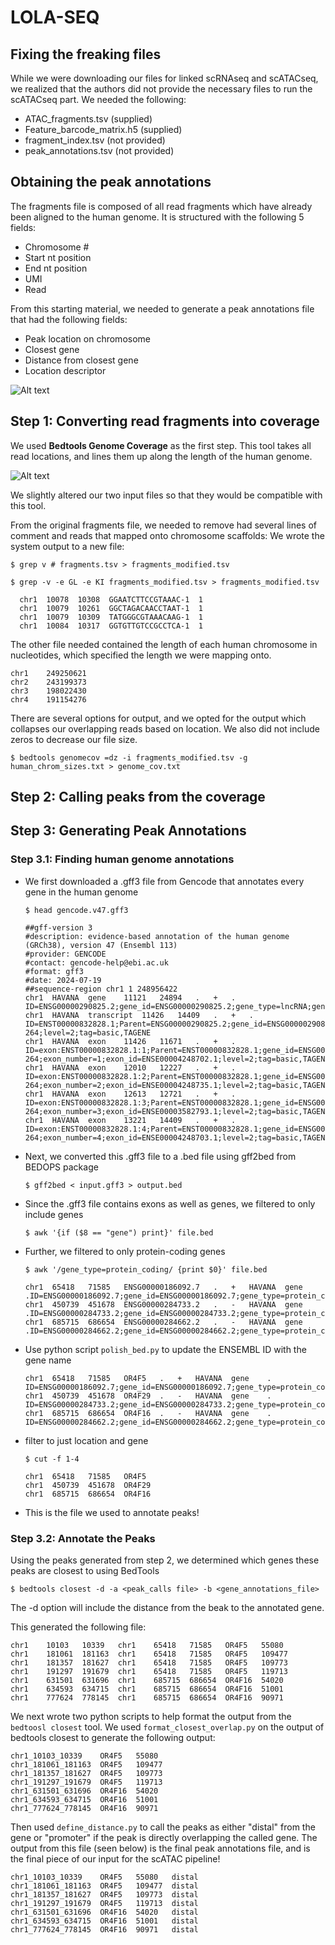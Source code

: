 # LOLA-SEQ
## Fixing the freaking files

While we were downloading our files for linked scRNAseq and scATACseq, we realized that the authors did not provide the necessary files to run the scATACseq part. We needed the following:

- ATAC_fragments.tsv (supplied)
- Feature_barcode_matrix.h5 (supplied)
- fragment_index.tsv (not provided)
- peak_annotations.tsv (not provided)

## Obtaining the peak annotations
The fragments file is composed of all read fragments which have already been aligned to the human genome. It is structured with the following 5 fields:
- Chromosome #
- Start nt position
- End nt position
- UMI
- Read

From this starting material, we needed to generate a peak annotations file that had the following fields:
- Peak location on chromosome
- Closest gene
- Distance from closest gene
- Location descriptor

![Alt text](https://www.basepairtech.com/wp-content/uploads/2022/06/ATAC_USP47.png)

## Step 1: Converting read fragments into coverage
We used __Bedtools Genome Coverage__ as the first step. This tool takes all read locations, and lines them up along the length of the human genome. 

![Alt text](https://bedtools.readthedocs.io/en/latest/_images/genomecov-glyph.png)

We slightly altered our two input files so that they would be compatible with this tool. 

From the original fragments file, we needed to remove had several lines of comment and reads that mapped onto chromosome scaffolds: We wrote the system output to a new file:
```
$ grep v # fragments.tsv > fragments_modified.tsv
```
```
$ grep -v -e GL -e KI fragments_modified.tsv > fragments_modified.tsv
```
```
  chr1  10078  10308  GGAATCTTCCGTAAAC-1  1 
  chr1  10079  10261  GGCTAGACAACCTAAT-1  1 
  chr1  10079  10309  TATGGGCGTAAACAAG-1  1 
  chr1  10084  10317  GGTGTTGTCCGCCTCA-1  1 
```
The other file needed contained the length of each human chromosome in nucleotides, which specified the length we were mapping onto.
```
chr1	249250621
chr2	243199373
chr3	198022430
chr4	191154276
```
There are several options for output, and we opted for the output which collapses our overlapping reads based on location. We also did not include zeros to decrease our file size.
```
$ bedtools genomecov =dz -i fragments_modified.tsv -g human_chrom_sizes.txt > genome_cov.txt
```

## Step 2: Calling peaks from the coverage


## Step 3: Generating Peak Annotations

### Step 3.1: Finding human genome annotations

- We first downloaded a .gff3 file from Gencode that annotates every gene in the human genome
  ```
  $ head gencode.v47.gff3
  ```
  ```
  ##gff-version 3
  #description: evidence-based annotation of the human genome (GRCh38), version 47 (Ensembl 113)
  #provider: GENCODE
  #contact: gencode-help@ebi.ac.uk
  #format: gff3
  #date: 2024-07-19
  ##sequence-region chr1 1 248956422
  chr1	HAVANA	gene	11121	24894	.	+	.	ID=ENSG00000290825.2;gene_id=ENSG00000290825.2;gene_type=lncRNA;gene_name=DDX11L16;level=2;tag=overlaps_pseudogene
  chr1	HAVANA	transcript	11426	14409	.	+	.	ID=ENST00000832828.1;Parent=ENSG00000290825.2;gene_id=ENSG00000290825.2;transcript_id=ENST00000832828.1;gene_type=lncRNA;gene_name=DDX11L16;transcript_type=lncRNA;transcript_name=DDX11L16-264;level=2;tag=basic,TAGENE
  chr1	HAVANA	exon	11426	11671	.	+	.	ID=exon:ENST00000832828.1:1;Parent=ENST00000832828.1;gene_id=ENSG00000290825.2;transcript_id=ENST00000832828.1;gene_type=lncRNA;gene_name=DDX11L16;transcript_type=lncRNA;transcript_name=DDX11L16-264;exon_number=1;exon_id=ENSE00004248702.1;level=2;tag=basic,TAGENE
  chr1	HAVANA	exon	12010	12227	.	+	.	ID=exon:ENST00000832828.1:2;Parent=ENST00000832828.1;gene_id=ENSG00000290825.2;transcript_id=ENST00000832828.1;gene_type=lncRNA;gene_name=DDX11L16;transcript_type=lncRNA;transcript_name=DDX11L16-264;exon_number=2;exon_id=ENSE00004248735.1;level=2;tag=basic,TAGENE
  chr1	HAVANA	exon	12613	12721	.	+	.	ID=exon:ENST00000832828.1:3;Parent=ENST00000832828.1;gene_id=ENSG00000290825.2;transcript_id=ENST00000832828.1;gene_type=lncRNA;gene_name=DDX11L16;transcript_type=lncRNA;transcript_name=DDX11L16-264;exon_number=3;exon_id=ENSE00003582793.1;level=2;tag=basic,TAGENE
  chr1	HAVANA	exon	13221	14409	.	+	.	ID=exon:ENST00000832828.1:4;Parent=ENST00000832828.1;gene_id=ENSG00000290825.2;transcript_id=ENST00000832828.1;gene_type=lncRNA;gene_name=DDX11L16;transcript_type=lncRNA;transcript_name=DDX11L16-264;exon_number=4;exon_id=ENSE00004248703.1;level=2;tag=basic,TAGENE
  ```
- Next, we converted this .gff3 file to a .bed file using gff2bed from BEDOPS package
  ```
  $ gff2bed < input.gff3 > output.bed
  ```
- Since the .gff3 file contains exons as well as genes, we filtered to only include genes
  ```
  $ awk '{if ($8 == "gene") print}' file.bed
  ```
- Further, we filtered to only protein-coding genes
  ```
  $ awk '/gene_type=protein_coding/ {print $0}' file.bed
  ```
  ```
  chr1	65418	71585	ENSG00000186092.7	.	+	HAVANA	gene	.ID=ENSG00000186092.7;gene_id=ENSG00000186092.7;gene_type=protein_coding;gene_name=OR4F5;level=2;hgnc_id=HGNC:14825;havana_gene=OTTHUMG00000001094.4
  chr1	450739	451678	ENSG00000284733.2	.	-	HAVANA	gene	.ID=ENSG00000284733.2;gene_id=ENSG00000284733.2;gene_type=protein_coding;gene_name=OR4F29;level=2;hgnc_id=HGNC:31275;havana_gene=OTTHUMG00000002860.3
  chr1	685715	686654	ENSG00000284662.2	.	-	HAVANA	gene	.ID=ENSG00000284662.2;gene_id=ENSG00000284662.2;gene_type=protein_coding;gene_name=OR4F16;level=2;hgnc_id=HGNC:15079;havana_gene=OTTHUMG00000002581.3
  ```
- Use python script `polish_bed.py` to update the ENSEMBL ID with the gene name
  ```
  chr1	65418	71585	OR4F5	.	+	HAVANA	gene	.	ID=ENSG00000186092.7;gene_id=ENSG00000186092.7;gene_type=protein_coding;gene_name=OR4F5;level=2;hgnc_id=HGNC:14825;havana_gene=OTTHUMG00000001094.4
  chr1	450739	451678	OR4F29	.	-	HAVANA	gene	.	ID=ENSG00000284733.2;gene_id=ENSG00000284733.2;gene_type=protein_coding;gene_name=OR4F29;level=2;hgnc_id=HGNC:31275;havana_gene=OTTHUMG00000002860.3
  chr1	685715	686654	OR4F16	.	-	HAVANA	gene	.	ID=ENSG00000284662.2;gene_id=ENSG00000284662.2;gene_type=protein_coding;gene_name=OR4F16;level=2;hgnc_id=HGNC:15079;havana_gene=OTTHUMG00000002581.3
  ```
- filter to just location and gene
  ```
  $ cut -f 1-4
  ```
  ```
  chr1	65418	71585	OR4F5
  chr1	450739	451678	OR4F29
  chr1	685715	686654	OR4F16
  ```
- This is the file we used to annotate peaks!

### Step 3.2: Annotate the Peaks
Using the peaks generated from step 2, we determined which genes these peaks are closest to using BedTools
```
$ bedtools closest -d -a <peak_calls file> -b <gene_annotations_file>
```
The -d option will include the distance from the beak to the annotated gene.

This generated the following file:
```
chr1	10103	10339	chr1	65418	71585	OR4F5	55080
chr1	181061	181163	chr1	65418	71585	OR4F5	109477
chr1	181357	181627	chr1	65418	71585	OR4F5	109773
chr1	191297	191679	chr1	65418	71585	OR4F5	119713
chr1	631501	631696	chr1	685715	686654	OR4F16	54020
chr1	634593	634715	chr1	685715	686654	OR4F16	51001
chr1	777624	778145	chr1	685715	686654	OR4F16	90971
```

We next wrote two python scripts to help format the output from the `bedtoosl closest` tool.
We used `format_closest_overlap.py` on the output of bedtools closest to generate the following output:
```
chr1_10103_10339	OR4F5	55080
chr1_181061_181163	OR4F5	109477
chr1_181357_181627	OR4F5	109773
chr1_191297_191679	OR4F5	119713
chr1_631501_631696	OR4F16	54020
chr1_634593_634715	OR4F16	51001
chr1_777624_778145	OR4F16	90971
```
Then used `define_distance.py` to call the peaks as either "distal" from the gene or "promoter" if the peak is directly overlapping the called gene.
The output from this file (seen below) is the final peak annotations file, and is the final piece of our input for the scATAC pipeline!
```
chr1_10103_10339	OR4F5	55080	distal
chr1_181061_181163	OR4F5	109477	distal
chr1_181357_181627	OR4F5	109773	distal
chr1_191297_191679	OR4F5	119713	distal
chr1_631501_631696	OR4F16	54020	distal
chr1_634593_634715	OR4F16	51001	distal
chr1_777624_778145	OR4F16	90971	distal
```
